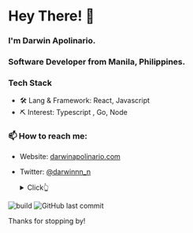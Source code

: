 ﻿# Hey There! 👋

### I'm Darwin Apolinario. 
### Software Developer from Manila, Philippines.


### Tech Stack

- 🛠 Lang & Framework: React, Javascript
- ⛏ Interest: Typescript , Go, Node

### 📫 How to reach me:

  

  - Website: [darwinapolinario.com](https://darwinapolinario.com/)
- Twitter: [@darwinnn_n](https://twitter.com/darwinnn_n)
    
    <details>
  <summary>Click👆</summary>
  <pre>
  🤷‍♂️♂
  </pre>
</details>









<!---
![Darwin's github stats](https://github-readme-stats.vercel.app/api?username=darwin808&show_icons=true&theme=dracula&hide=stars,issues)
-->


![build](https://github.com/mopig/mopig/workflows/build/badge.svg)
![GitHub last commit](https://img.shields.io/github/last-commit/darwin808/darwin808)

 

Thanks for stopping by!
